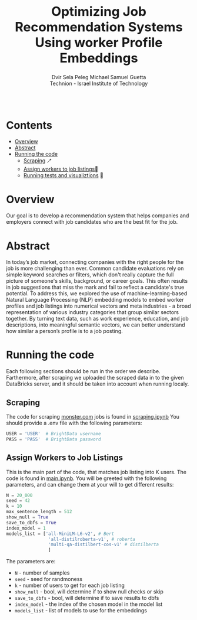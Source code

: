 
<h1 align='center' style="text-align:center; font-weight:bold; font-size:2.5em"> Optimizing Job Recommendation Systems Using worker Profile Embeddings</h1>

<p align='center' style="text-align:center;font-size:1em;">
    Dvir Sela
    Peleg Michael
    Samuel Guetta
    <br/> 
    Technion - Israel Institute of Technology
</p>


<br>
<br>

# Contents
- [Overview](#Overview)
- [Abstract](#Abstract)
- [Running the code](#Running-the-code)
  - [Scraping](#Scraping) 🪥
  - [Assign workers to job listings](#Assign-Workers-to-Job-Listing)👜
  - [Running tests and visualiztions](#Running-tests-and-visualiztions) 🔬
  
# Overview

Our goal is to develop a recommendation system that helps companies and employers connect with job candidates who are the best fit for the job.

# Abstract

In today’s job market, connecting companies with the right people for the job is more challenging than ever. Common candidate evaluations rely on simple keyword searches or filters, which don't really capture the full picture of someone's skills, background, or career goals. This often results in job suggestions that miss the mark and fail to reflect a candidate's true potential.
To address this, we explored the use of machine-learning-based Natural Language Processing (NLP) embedding models to embed worker profiles and job listings into numerical vectors and meta industries - a broad representation of various industry categories that group similar sectors together. By turning text data, such as work experience, education, and job descriptions, into meaningful semantic vectors, we can better understand how similar a person’s profile is to a job posting.

# Running the code
Each following sections should be run in the order we describe. Farthermore, after scraping we uploaded the scraped data in to the given DataBricks server, and it should be taken into account when running localy. 
##  Scraping
The code for scraping [monster.com](https://www.monster.com/) jobs is found in [scraping.ipynb](Scraping%20Code/scraping.ipynb) 
You should provide a .env file with the following parameters:
```python
USER = 'USER'  # BrightData username
PASS = 'PASS'  # BrightData password
```
## Assign Workers to Job Listings
This is the main part of the code, that matches job listing into K users. The code is found in [main.ipynb](Databricks%20Code/main.ipynb). 
You will be greeted with the following parameters, and can change them at your will to get different results:
```python
N = 20_000
seed = 42
k = 10
max_sentence_length = 512
show_null = True
save_to_dbfs = True
index_model = 1
models_list = ['all-MiniLM-L6-v2', # Bert
                'all-distilroberta-v1', # roberta
                'multi-qa-distilbert-cos-v1' # distilberta
                ]
```
The parameters are:
- `N` - number of samples
- `seed` - seed for randmoness
- `k` - number of users to get for each job listing
- `show_null` - bool, will determine if to show null checks or skip
- `save_to_dbfs` - bool, will determine if to save results to dbfs
- `index_model` - the index of the chosen model in the model list
- `models_list` - list of models to use for the embeddings

